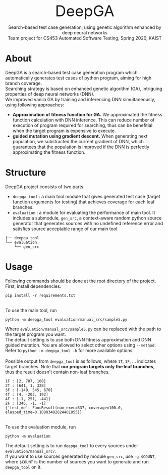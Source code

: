 <p align="center">
    <p align="center">
    <font size="20">
        DeepGA
    </font>
    </p>
    <p align="center">
        Search-based test case generation, using genetic algorithm enhanced by deep neural networks
        <br />
        Team project for CS453 Automated Software Testing, Spring 2020, KAIST
    </p>
</p>

# About
DeepGA is a search-based test case generation program which automatically generates test cases of python program, aiming for high branch coverage.  
Searching strategy is based on enhanced genetic algorithm (GA), intriguing properties of deep neural networks (DNN).  
We improved vanila GA by training and inferencing DNN simultaneously, using following approaches:
- **Approximation of fitness function for GA.** 
We approximated the fitness function calculation with DNN inference. This can reduce number of execution of program required for searching, thus can be benefitial when the target program is expensive to execute.
- **guided mutation using gradient descent.**
When generating next population, we substracted the current gradient of DNN, which guarantees that the population is improved if the DNN is perfectly approximating the fitness function.
# Structure
DeepGA project consists of two parts.
- `deepga_tool` : a main tool module that gives generated test case (target function arguments for testing) that achieves coverage for each leaf branches.
- `evaluation` : a module for evaluating the performance of main tool. It includes a submodule, `gen_src`, a context-aware random python source generator that generates sources with no undefined reference error and satisfies source acceptable range of our main tool.
```
├── deepga_tool
└── evaluation
    └── gen_src
```
# Usage
Following commands should be done at the root directory of the project.  
First, install dependencies.
```
pip install -r requirements.txt
```
\
To use the main tool, run
```
python -m deepga_tool evaluation/manual_src/sample5.py
````
Where `evaluation/manual_src/sample5.py` can be replaced with the path to the target program you want.  
The default setting is to use both DNN fitness approximation and DNN guided mutation. You are allowed to select other options using `--method`.  
Refer to `python -m deepga_tool -h` for more available options.  
\
Possible output from `deepga_tool` is as follows, where `1T`, `1F`, ... indicates target branches. Note that **our program targets only the leaf branches**, thus the result doesn't contain non-leaf branches.
```
1F : [2, 707, 108]
2T : [641, 1, 328]
3F : [-140, 545, 670]
4T : [4, -202, 192]
4F : [-1, 251, -441]
2F : [346, -1, -1]
{'test_me': FuncResult(num_exec=337, coverage=100.0, elasped_time=0.10883402824401855)}
```  
\
To use the evaluation module, run
```
python -m evaluation
```
The default setting is to run `deepga_tool` to every sources under `evaluation/manual_src/`.  
If you want to use sources generated by module `gen_src`, use `-g $COUNT`, where `$COUNT` is the number of sources you want to generate and run `deepga_tool` on it.
